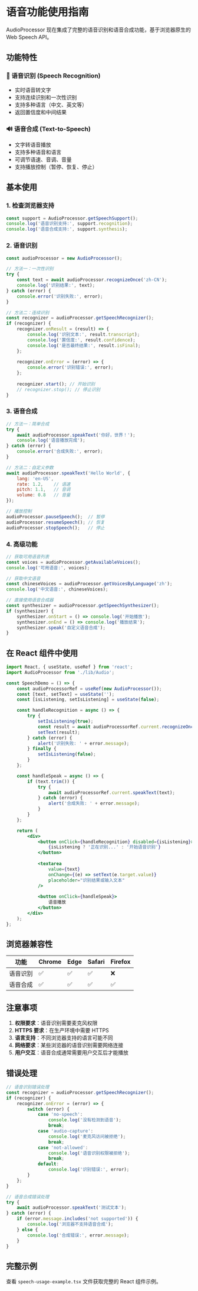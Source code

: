 # 语音功能使用指南

AudioProcessor 现在集成了完整的语音识别和语音合成功能，基于浏览器原生的 Web Speech API。

## 功能特性

### 🎤 语音识别 (Speech Recognition)
- 实时语音转文字
- 支持连续识别和一次性识别
- 支持多种语言（中文、英文等）
- 返回置信度和中间结果

### 🔊 语音合成 (Text-to-Speech)
- 文字转语音播放
- 支持多种语音和语言
- 可调节语速、音调、音量
- 支持播放控制（暂停、恢复、停止）

## 基本使用

### 1. 检查浏览器支持

```javascript
const support = AudioProcessor.getSpeechSupport();
console.log('语音识别支持:', support.recognition);
console.log('语音合成支持:', support.synthesis);
```

### 2. 语音识别

```javascript
const audioProcessor = new AudioProcessor();

// 方法一：一次性识别
try {
    const text = await audioProcessor.recognizeOnce('zh-CN');
    console.log('识别结果:', text);
} catch (error) {
    console.error('识别失败:', error);
}

// 方法二：连续识别
const recognizer = audioProcessor.getSpeechRecognizer();
if (recognizer) {
    recognizer.onResult = (result) => {
        console.log('识别文本:', result.transcript);
        console.log('置信度:', result.confidence);
        console.log('是否最终结果:', result.isFinal);
    };
    
    recognizer.onError = (error) => {
        console.error('识别错误:', error);
    };
    
    recognizer.start(); // 开始识别
    // recognizer.stop(); // 停止识别
}
```

### 3. 语音合成

```javascript
// 方法一：简单合成
try {
    await audioProcessor.speakText('你好，世界！');
    console.log('语音播放完成');
} catch (error) {
    console.error('合成失败:', error);
}

// 方法二：自定义参数
await audioProcessor.speakText('Hello World', {
    lang: 'en-US',
    rate: 1.2,    // 语速
    pitch: 1.1,   // 音调
    volume: 0.8   // 音量
});

// 播放控制
audioProcessor.pauseSpeech();  // 暂停
audioProcessor.resumeSpeech(); // 恢复
audioProcessor.stopSpeech();   // 停止
```

### 4. 高级功能

```javascript
// 获取可用语音列表
const voices = audioProcessor.getAvailableVoices();
console.log('可用语音:', voices);

// 获取中文语音
const chineseVoices = audioProcessor.getVoicesByLanguage('zh');
console.log('中文语音:', chineseVoices);

// 直接使用语音合成器
const synthesizer = audioProcessor.getSpeechSynthesizer();
if (synthesizer) {
    synthesizer.onStart = () => console.log('开始播放');
    synthesizer.onEnd = () => console.log('播放结束');
    synthesizer.speak('自定义语音合成');
}
```

## 在 React 组件中使用

```jsx
import React, { useState, useRef } from 'react';
import AudioProcessor from './lib/Audio';

const SpeechDemo = () => {
    const audioProcessorRef = useRef(new AudioProcessor());
    const [text, setText] = useState('');
    const [isListening, setIsListening] = useState(false);

    const handleRecognition = async () => {
        try {
            setIsListening(true);
            const result = await audioProcessorRef.current.recognizeOnce();
            setText(result);
        } catch (error) {
            alert('识别失败: ' + error.message);
        } finally {
            setIsListening(false);
        }
    };

    const handleSpeak = async () => {
        if (text.trim()) {
            try {
                await audioProcessorRef.current.speakText(text);
            } catch (error) {
                alert('合成失败: ' + error.message);
            }
        }
    };

    return (
        <div>
            <button onClick={handleRecognition} disabled={isListening}>
                {isListening ? '正在识别...' : '开始语音识别'}
            </button>
            
            <textarea 
                value={text} 
                onChange={(e) => setText(e.target.value)}
                placeholder="识别结果或输入文本"
            />
            
            <button onClick={handleSpeak}>
                语音播放
            </button>
        </div>
    );
};
```

## 浏览器兼容性

| 功能 | Chrome | Edge | Safari | Firefox |
|------|--------|------|--------|---------|
| 语音识别 | ✅ | ✅ | ✅ | ❌ |
| 语音合成 | ✅ | ✅ | ✅ | ✅ |

## 注意事项

1. **权限要求**：语音识别需要麦克风权限
2. **HTTPS 要求**：在生产环境中需要 HTTPS
3. **语言支持**：不同浏览器支持的语言可能不同
4. **网络要求**：某些浏览器的语音识别需要网络连接
5. **用户交互**：语音合成通常需要用户交互后才能播放

## 错误处理

```javascript
// 语音识别错误处理
const recognizer = audioProcessor.getSpeechRecognizer();
if (recognizer) {
    recognizer.onError = (error) => {
        switch (error) {
            case 'no-speech':
                console.log('没有检测到语音');
                break;
            case 'audio-capture':
                console.log('麦克风访问被拒绝');
                break;
            case 'not-allowed':
                console.log('语音识别权限被拒绝');
                break;
            default:
                console.log('识别错误:', error);
        }
    };
}

// 语音合成错误处理
try {
    await audioProcessor.speakText('测试文本');
} catch (error) {
    if (error.message.includes('not supported')) {
        console.log('浏览器不支持语音合成');
    } else {
        console.log('合成错误:', error.message);
    }
}
```

## 完整示例

查看 `speech-usage-example.tsx` 文件获取完整的 React 组件示例。
